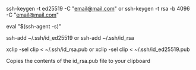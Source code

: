 ssh-keygen -t ed25519 -C "email@mail.com"
or
ssh-keygen -t rsa -b 4096 -C "email@mail.com"


eval "$(ssh-agent -s)"


ssh-add ~/.ssh/id_ed25519
or
ssh-add ~/.ssh/id_rsa


xclip -sel clip < ~/.ssh/id_rsa.pub
or
xclip -sel clip < ~/.ssh/id_ed25519.pub


Copies the contents of the id_rsa.pub file to your clipboard

